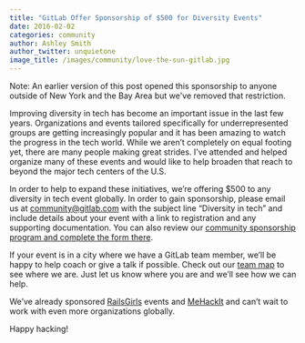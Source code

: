 ```yaml
---
title: "GitLab Offer Sponsorship of $500 for Diversity Events"
date: 2016-02-02
categories: community
author: Ashley Smith
author_twitter: unquietone
image_title: /images/community/love-the-sun-gitlab.jpg
---
```

Note: An earlier version of this post opened this sponsorship to anyone outside of New York and the Bay Area but we've removed that restriction.   

Improving diversity in tech has become an important issue in the last few years.
Organizations and events tailored specifically for underrepresented groups
are getting increasingly popular and it has been amazing to watch the progress
in the tech world. While we aren’t completely on equal footing yet,
there are many people making great strides.
I’ve attended and helped organize many of these events and would like to
help broaden that reach to beyond the major tech centers of the U.S.

<!--more-->

In order to help to expand these initiatives, we’re offering $500 to any
diversity in tech event globally.
In order to gain sponsorship, please email us at community@gitlab.com with
the subject line “Diversity in tech” and include details about your event with a link to registration and any supporting documentation.
You can also review our [community sponsorship program and complete the form there](https://about.gitlab.com/community/sponsorship/).

If your event is in a city where we have a GitLab team member, we’ll be happy
to help coach or give a talk if possible.
Check out our [team map](https://about.gitlab.com/team/) to see where we are.
Just let us know where you are and we’ll see how we can help.

We’ve already sponsored [RailsGirls](http://railsgirls.com/) events
and [MeHackIt](http://mehackit.org/) and can’t wait to work with
even more organizations globally.

Happy hacking!
